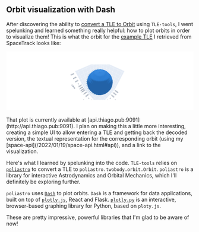 ## Orbit visualization with Dash

After discovering the ability to [convert a TLE to Orbit](/2022/01/19/space-api.html#to-orbit)
using `TLE-tools`, I went spelunking and learned something really helpful: how
to plot orbits in order to visualize them! This is what the orbit for the
[example TLE](/2022/01/17/two-line-element-set.html#example) I retrieved from
SpaceTrack looks like:

<p align="center"> 
  <img src="/images/tle-example-plot.png" title="Orbit visualization" />
</p>

<a id="ui" />
That plot is currently available at [api.thiago.pub:9091](http://api.thiago.pub:9091).
I plan on making this a little more interesting, creating a simple UI to allow
entering a TLE and getting back the decoded version, the textual representation
for the corresponding orbit (using my [space-api](/2022/01/19/space-api.html#api)),
and a link to the visualization.

Here's what I learned by spelunking into the code. `TLE-tools` relies on
[`poliastro`](https://github.com/poliastro/poliastro) to convert a TLE to
`poliastro.twobody.orbit.Orbit`. `poliastro` is a library for interactive
Astrodynamics and Orbital Mechanics, which I'll definitely be exploring further.

`poliastro` uses [`Dash`](https://github.com/plotly/dash) to plot orbits. `Dash` 
is a framework for data applications, built on top of
[`plotly.js`](https://github.com/plotly/plotly.js), React and Flask.
[`plotly.py`](https://github.com/plotly/plotly.py) is an interactive,
browser-based graphing library for Python, based on `ploty.js`.

These are pretty impressive, powerful libraries that I'm glad to be aware of now!
